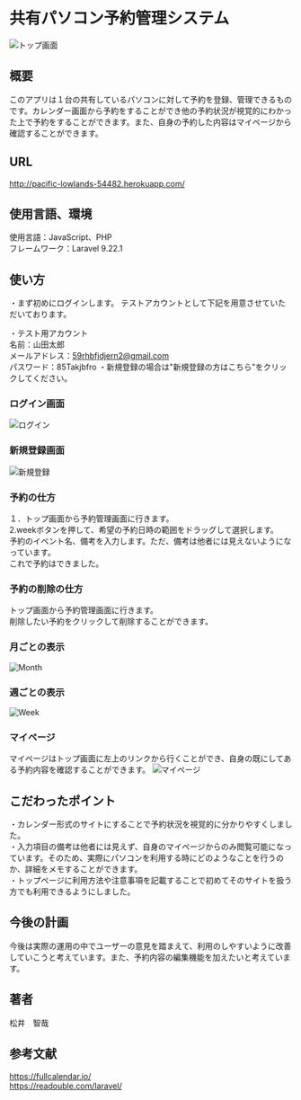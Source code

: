 # 共有パソコン予約管理システム

 
 ![トップ画面](https://user-images.githubusercontent.com/106688656/193538445-ebaa86ba-fe77-4352-895a-4fc08ed8277e.PNG)


## 概要
このアプリは１台の共有しているパソコンに対して予約を登録、管理できるものです。カレンダー画面から予約をすることができ他の予約状況が視覚的にわかった上で予約をすることができます。また、自身の予約した内容はマイページから確認することができます。

## URL
http://pacific-lowlands-54482.herokuapp.com/

## 使用言語、環境
使用言語：JavaScript、PHP
<br>
フレームワーク：Laravel 9.22.1

## 使い方
・まず初めにログインします。
テストアカウントとして下記を用意させていただいております。

・テスト用アカウント
<br>
  名前：山田太郎
<br>
  メールアドレス：59rhbfjdjern2@gmail.com
<br>
  パスワード：85Takjbfro
・新規登録の場合は"新規登録の方はこちら"をクリックしてください。

### ログイン画面
![ログイン](https://user-images.githubusercontent.com/106688656/193541543-5d39c4d6-1612-4f1b-a58d-8695ba48ff61.PNG)
### 新規登録画面
![新規登録](https://user-images.githubusercontent.com/106688656/193541584-2cd1a8f5-bdb7-40a6-ae10-89cc09af382f.PNG)


### 予約の仕方
１．トップ画面から予約管理画面に行きます。
<br>
2.weekボタンを押して、希望の予約日時の範囲をドラッグして選択します。
<br>
予約のイベント名、備考を入力します。ただ、備考は他者には見えないようになっています。
<br>
これで予約はできました。

### 予約の削除の仕方
トップ画面から予約管理画面に行きます。
<br>
削除したい予約をクリックして削除することができます。

### 月ごとの表示
![Month](https://user-images.githubusercontent.com/106688656/193542628-3445278f-a114-4bc9-ad6b-745d344441f0.PNG)
### 週ごとの表示
![Week](https://user-images.githubusercontent.com/106688656/193542642-045af3fc-5bff-4425-9084-8c60db7f8d10.PNG)

### マイページ
マイページはトップ画面に左上のリンクから行くことができ、自身の既にしてある予約内容を確認することができます。
![マイページ](https://user-images.githubusercontent.com/106688656/193542230-2be635f2-6ac1-43b5-a32d-cac326c744aa.PNG)

## こだわったポイント
・カレンダー形式のサイトにすることで予約状況を視覚的に分かりやすくしました。
<br>
・入力項目の備考は他者には見えず、自身のマイページからのみ閲覧可能になっています。そのため、実際にパソコンを利用する時にどのようなことを行うのか、詳細をメモすることができます。
<br>
・トップページに利用方法や注意事項を記載することで初めてそのサイトを扱う方でも利用できるようにしました。

## 今後の計画
今後は実際の運用の中でユーザーの意見を踏まえて、利用のしやすいように改善していこうと考えています。また、予約内容の編集機能を加えたいと考えています。

## 著者
松井　智哉

## 参考文献
https://fullcalendar.io/
<br>
https://readouble.com/laravel/
